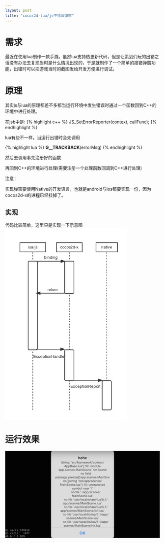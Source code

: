 ```yaml
---
layout: post
title: "cocos2d-lua/js中错误弹窗"
---
```


# 需求
最近在使用lua制作一款手游。虽然lua支持热更新代码，但是让策划们玩的出错之话没有办法去复现当时是什么情况出现的，于是就制作了一个简单的报错弹窗功能，出错时可以把游戏当时的截图发给开发方便进行调试。

# 原理
其实js与lua的原理都差不多都当运行环境中发生错误时通过一个函数回到C++的环境中进行处理。

在jsb中是:
{% highlight c++ %}
	JS_SetErrorReporter(context, callFunc);
{% endhighlight %}


lua有些不一样，当运行出错时会先调用

{% highlight lua %}
	__G__TRACKBACK__(errorMsg)
{% endhighlight %}

然后去调用事先注册好的函数

再回到C++的环境进行处理(需要注册一个处理函数回调到C++进行处理)

注意：

实现弹窗要使用Native的开发语言，也就是android与ios都要实现一份，因为cocos2d-x的进程已经挂掉了。

## 实现

代码比较简单，这里只是实现一下示意图
<img style="margin-left:0" src="/img/ExceptionHandler.png"/>

# 运行效果

<img style="margin-left:0" src="/img/ExceptHandleResult.png"/>
